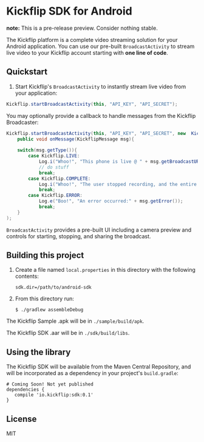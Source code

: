 # Kickflip SDK for Android

**note:** This is a pre-release preview. Consider nothing stable.

The Kickflip platform is a complete video streaming solution for your Android application. You can use our pre-built `BroadcastActivity` to stream live video to your Kickflip account starting with **one line of code**.

## Quickstart

1. Start Kickflip's `BroadcastActivity` to instantly stream live video from your application:

```java
Kickflip.startBroadcastActivity(this, "API_KEY", "API_SECRET");
```
    	
   You may optionally provide a callback to handle messages from the Kickflip Broadcaster:


```java
Kickflip.startBroadcastActivity(this, "API_KEY", "API_SECRET", new 	KickflipCallback(){
	public void onMessage(KickflipMessage msg){
	
	switch(msg.getType()){
		case Kickflip.LIVE:
			Log.i("Whoo!", "This phone is live @ " + msg.getBroadcastURL());
	   		// do stuff
	   		break;
	   	case Kickflip.COMPLETE:
	   		Log.i("Whoo!", "The user stopped recording, and the entire broadcast is synced!");
	   		break;
	   	case Kickflip.ERROR:
	   		Log.e("Boo!", "An error occurred:" + msg.getError());
	   		break;
	}
);
```
   	
`BroadcastActivity` provides a pre-built UI including a camera preview and controls for starting, stopping, and sharing the broadcast.

## Building this project

1. Create a file named `local.properties` in this directory with the following contents:
    
	   sdk.dir=/path/to/android-sdk

2. From this directory run:

	   $ ./gradlew assembleDebug

The Kickflip Sample .apk will be in `./sample/build/apk`. 

The Kickflip SDK .aar will be in `./sdk/build/libs`.

## Using the library

The Kickflip SDK will be available from the Maven Central Repository, and will be incorporated as a dependency in your project's `build.gradle`:

    # Coming Soon! Not yet published
    dependencies {
	   compile 'io.kickflip:sdk:0.1'
	}


## License

MIT